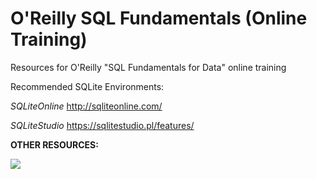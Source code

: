 # O'Reilly SQL Fundamentals (Online Training)

Resources for O'Reilly "SQL Fundamentals for Data" online training

Recommended SQLite Environments: 

*SQLiteOnline*
http://sqliteonline.com/

*SQLiteStudio*
https://sqlitestudio.pl/features/


**OTHER RESOURCES:**

![](https://learning.oreilly.com/covers/urn:orm:book:9781491938607/400w/) 
